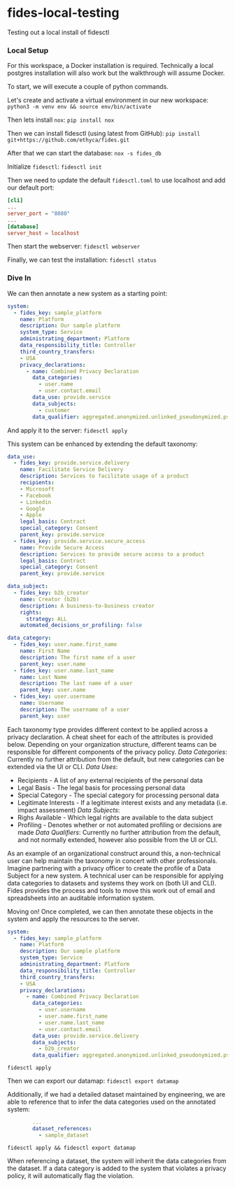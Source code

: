 # fides-local-testing
Testing out a local install of fidesctl

### Local Setup

For this workspace, a Docker installation is required. Technically a local postgres installation will also work but the walkthrough will assume Docker.

To start, we will execute a couple of python commands.

Let's create and activate a virtual environment in our new workspace:
`python3 -m venv env && source env/bin/activate`

Then lets install `nox`:
`pip install nox`

Then we can install fidesctl (using latest from GitHub):
`pip install git+https://github.com/ethyca/fides.git`

After that we can start the database:
`nox -s fides_db`

Initialize `fidesctl`:
`fidesctl init`

Then we need to update the default `fidesctl.toml` to use localhost and add our default port:
```toml
[cli]
...
server_port = "8080"
...
[database]
server_host = localhost
```

Then start the webserver:
`fidesctl webserver`

Finally, we can test the installation:
`fidesctl status`

### Dive In

We can then annotate a new system as a starting point:
```yaml
system:
  - fides_key: sample_platform
    name: Platform
    description: Our sample platform
    system_type: Service
    administrating_department: Platform
    data_responsibility_title: Controller
    third_country_transfers:
    - USA
    privacy_declarations:
      - name: Combined Privacy Declaration
        data_categories:
          - user.name
          - user.contact.email
        data_use: provide.service
        data_subjects:
          - customer
        data_qualifier: aggregated.anonymized.unlinked_pseudonymized.pseudonymized.identified
```

And apply it to the server:
`fidesctl apply`

This system can be enhanced by extending the default taxonomy:
```yaml
data_use:
  - fides_key: provide.service.delivery
    name: Facilitate Service Delivery
    description: Services to facilitate usage of a product
    recipients:
    - Microsoft
    - Facebook
    - Linkedin
    - Google
    - Apple
    legal_basis: Contract
    special_category: Consent
    parent_key: provide.service
  - fides_key: provide.service.secure_access
    name: Provide Secure Access
    description: Services to provide secure access to a product
    legal_basis: Contract
    special_category: Consent
    parent_key: provide.service

data_subject:
  - fides_key: b2b_creator
    name: Creator (b2b)
    description: A business-to-business creator
    rights:
      strategy: ALL
    automated_decisions_or_profiling: false

data_category:
  - fides_key: user.name.first_name
    name: First Name
    description: The first name of a user
    parent_key: user.name
  - fides_key: user.name.last_name
    name: Last Name
    description: The last name of a user
    parent_key: user.name
  - fides_key: user.username
    name: Username
    description: The username of a user
    parent_key: user
```

Each taxonomy type provides different context to be applied across a privacy declaration. A cheat sheet for each of the attributes is provided below. Depending on your organization structure, different teams can be responsible for different components of the privacy policy.
_Data Categories_: Currently no further attribution from the default, but new categories can be extended via the UI or CLI.
_Data Uses_:
* Recipients - A list of any external recipients of the personal data
* Legal Basis - The legal basis for processing personal data
* Special Category - The special category for processing personal data
* Legitimate Interests - If a legitimate interest exists and any metadata (i.e. impact assessment)
_Data Subjects_:
* Righs Available - Which legal rights are available to the data subject
* Profiling - Denotes whether or not automated profiling or decisions are made
_Data Qualifiers_: Currently no further attribution from the default, and not normally extended, however also possible from the UI or CLI.

As an example of an organizational construct around this, a non-technical user can help maintain the taxonomy in concert with other professionals. Imagine partnering with a privacy officer to create the profile of a Data Subject for a new system. A technical user can be responsible for applying data categories to datasets and systems they work on (both UI and CLI). Fides provides the process and tools to move this work out of email and spreadsheets into an auditable information system.

Moving on! Once completed, we can then annotate these objects in the system and apply the resources to the server.
```yaml
system:
  - fides_key: sample_platform
    name: Platform
    description: Our sample platform
    system_type: Service
    administrating_department: Platform
    data_responsibility_title: Controller
    third_country_transfers:
    - USA
    privacy_declarations:
      - name: Combined Privacy Declaration
        data_categories:
          - user.username
          - user.name.first_name
          - user.name.last_name
          - user.contact.email
        data_use: provide.service.delivery
        data_subjects:
          - b2b_creator
        data_qualifier: aggregated.anonymized.unlinked_pseudonymized.pseudonymized.identified

```
`fidesctl apply`

Then we can export our datamap:
`fidesctl export datamap`

Additionally, if we had a detailed dataset maintained by engineering, we are able to reference that to infer the data categories used on the annotated system:
```yaml
        ...
        dataset_references:
          - sample_dataset
```
`fidesctl apply && fidesctl export datamap`

When referencing a dataset, the system will inherit the data categories from the dataset. If a data category is added to the system that violates a privacy policy, it will automatically flag the violation.
